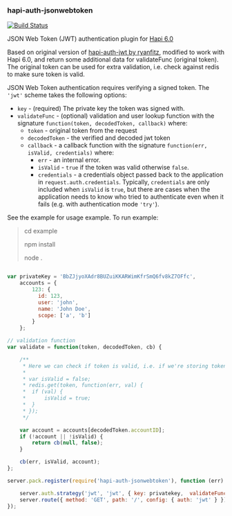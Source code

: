 ### hapi-auth-jsonwebtoken

[![Build Status](https://travis-ci.org/boketto/hapi-auth-jsonwebtoken.svg?branch=master)](https://travis-ci.org/boketto/hapi-auth-jsonwebtoken)

JSON Web Token (JWT) authentication plugin for [Hapi 6.0](https://github.com/spumko/hapi) 

Based on original version of [hapi-auth-jwt by ryanfitz](https://github.com/ryanfitz/hapi-auth-jwt), modified to work with Hapi 6.0, and return some additional data for validateFunc (original token).
The original token can be used for extra validation, i.e. check against redis to make sure token is valid.

JSON Web Token authentication requires verifying a signed token. The `'jwt'` scheme takes the following options:

- `key` - (required) The private key the token was signed with.
- `validateFunc` - (optional) validation and user lookup function with the signature `function(token, decodedToken, callback)` where:
    - `token` - original token from the request
    - `decodedToken` - the verified and decoded jwt token
    - `callback` - a callback function with the signature `function(err, isValid, credentials)` where:
        - `err` - an internal error.
        - `isValid` - `true` if the token was valid otherwise `false`.
        - `credentials` - a credentials object passed back to the application in `request.auth.credentials`. Typically, `credentials` are only
          included when `isValid` is `true`, but there are cases when the application needs to know who tried to authenticate even when it fails
          (e.g. with authentication mode `'try'`).

See the example for usage example. To run example:

> cd example
>
> npm install
>
> node .

```javascript

var privateKey = 'BbZJjyoXAdr8BUZuiKKARWimKfrSmQ6fv8kZ7OFfc',
    accounts = {
        123: {
          id: 123,
          user: 'john',
          name: 'John Doe',
          scope: ['a', 'b']
        }
    };

// validation function
var validate = function(token, decodedToken, cb) {

    /**
     * Here we can check if token is valid, i.e. if we're storing token in redis after user logged in:
     *
     * var isValid = false;
     * redis.get(token, function(err, val) {
     *  if (val) {
     *      isValid = true;
     *  }
     * });
     */

    var account = accounts[decodedToken.accountID];
    if (!account || !isValid) {
        return cb(null, false);
    }

    cb(err, isValid, account);
};

server.pack.register(require('hapi-auth-jsonwebtoken'), function (err) {

    server.auth.strategy('jwt', 'jwt', { key: privatekey,  validateFunc: validate });
    server.route({ method: 'GET', path: '/', config: { auth: 'jwt' } });
});
```
